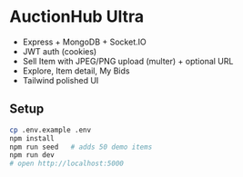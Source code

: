 # AuctionHub Ultra

- Express + MongoDB + Socket.IO
- JWT auth (cookies)
- Sell Item with JPEG/PNG upload (multer) + optional URL
- Explore, Item detail, My Bids
- Tailwind polished UI

## Setup
```bash
cp .env.example .env
npm install
npm run seed   # adds 50 demo items
npm run dev
# open http://localhost:5000
```
